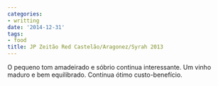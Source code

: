 ```yaml
---
categories:
- writting
date: '2014-12-31'
tags:
- food
title: JP Zeitão Red Castelão/Aragonez/Syrah 2013
---
```


O pequeno tom amadeirado e sóbrio continua interessante. Um vinho maduro e bem equilibrado. Continua ótimo custo-benefício.

